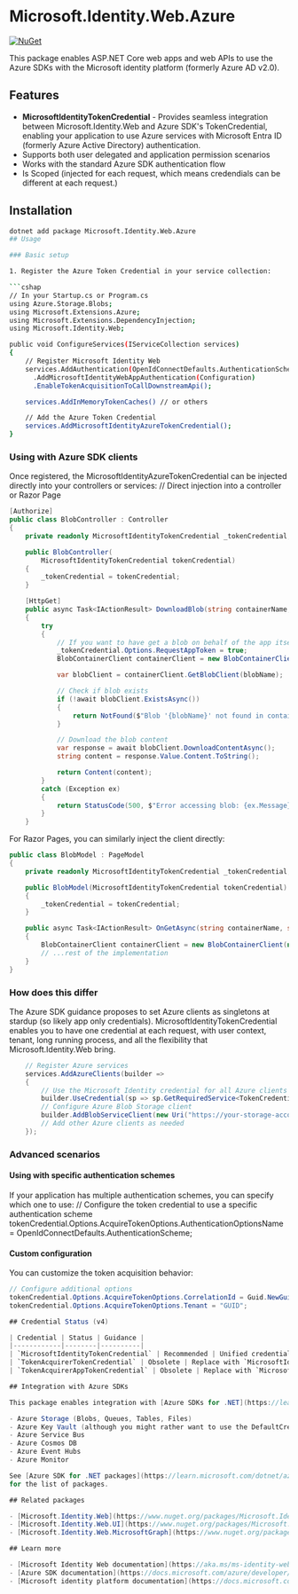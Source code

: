# Microsoft.Identity.Web.Azure

[![NuGet](https://img.shields.io/nuget/v/Microsoft.Identity.Web.Azure.svg?style=flat-square&label=nuget)](https://www.nuget.org/packages/Microsoft.Identity.Web.Azure/)

This package enables ASP.NET Core web apps and web APIs to use the Azure SDKs with the Microsoft identity platform (formerly Azure AD v2.0).

## Features

- **MicrosoftIdentityTokenCredential** - Provides seamless integration between Microsoft.Identity.Web and Azure SDK's TokenCredential, enabling your application to use Azure services with Microsoft Entra ID (formerly Azure Active Directory) authentication.
- Supports both user delegated and application permission scenarios
- Works with the standard Azure SDK authentication flow
- Is Scoped (injected for each request, which means credendials can be different at each request.)

## Installation

```sh
dotnet add package Microsoft.Identity.Web.Azure
## Usage

### Basic setup

1. Register the Azure Token Credential in your service collection:

```cshap
// In your Startup.cs or Program.cs
using Azure.Storage.Blobs;
using Microsoft.Extensions.Azure;
using Microsoft.Extensions.DependencyInjection;
using Microsoft.Identity.Web;

public void ConfigureServices(IServiceCollection services)
{
    // Register Microsoft Identity Web
    services.AddAuthentication(OpenIdConnectDefaults.AuthenticationScheme)
      .AddMicrosoftIdentityWebAppAuthentication(Configuration)
      .EnableTokenAcquisitionToCallDownstreamApi();

    services.AddInMemoryTokenCaches() // or others

    // Add the Azure Token Credential
    services.AddMicrosoftIdentityAzureTokenCredential();
}
```

### Using with Azure SDK clients

Once registered, the MicrosoftIdentityAzureTokenCredential can be injected directly into your controllers or services:
// Direct injection into a controller or Razor Page

```csharp
[Authorize]
public class BlobController : Controller
{
    private readonly MicrosoftIdentityTokenCredential _tokenCredential;

    public BlobController(
        MicrosoftIdentityTokenCredential tokenCredential)
    {
        _tokenCredential = tokenCredential;
    }

    [HttpGet]
    public async Task<IActionResult> DownloadBlob(string containerName, string blobName)
    {
        try
        {
            // If you want to have get a blob on behalf of the app itself.
            _tokenCredential.Options.RequestAppToken = true;
            BlobContainerClient containerClient = new BlobContainerClient(new Uri($"https://storageaccountname.blob.core.windows.net/{containername}"), _microsoftIdentityTokenCredential);

            var blobClient = containerClient.GetBlobClient(blobName);

            // Check if blob exists
            if (!await blobClient.ExistsAsync())
            {
                return NotFound($"Blob '{blobName}' not found in container '{containerName}'");
            }

            // Download the blob content
            var response = await blobClient.DownloadContentAsync();
            string content = response.Value.Content.ToString();

            return Content(content);
        }
        catch (Exception ex)
        {
            return StatusCode(500, $"Error accessing blob: {ex.Message}");
        }
    }
```

For Razor Pages, you can similarly inject the client directly:

```csharp
public class BlobModel : PageModel
{
    private readonly MicrosoftIdentityTokenCredential _tokenCredential;

    public BlobModel(MicrosoftIdentityTokenCredential tokenCredential)
    {
        _tokenCredential = tokenCredential;
    }

    public async Task<IActionResult> OnGetAsync(string containerName, string blobName)
    {
        BlobContainerClient containerClient = new BlobContainerClient(new Uri($"https://storageaccountname.blob.core.windows.net/{containername}"), _microsoftIdentityTokenCredential);
        // ...rest of the implementation
    }
}
```

### How does this differ

The Azure SDK guidance proposes to set Azure clients as singletons at stardup (so likely app only credentials). MicrosoftIdentityTokenCredential enables you to have one credential at each request, with user context, tenant, long running process, and all the flexibility that Microsoft.Identity.Web bring. 

```csharp
    // Register Azure services
    services.AddAzureClients(builder =>
    {
        // Use the Microsoft Identity credential for all Azure clients
        builder.UseCredential(sp => sp.GetRequiredService<TokenCredential>());
        // Configure Azure Blob Storage client
        builder.AddBlobServiceClient(new Uri("https://your-storage-account.blob.core.windows.net"));
        // Add other Azure clients as needed
    });
```

### Advanced scenarios

#### Using with specific authentication schemes

If your application has multiple authentication schemes, you can specify which one to use:
// Configure the token credential to use a specific authentication scheme
tokenCredential.Options.AcquireTokenOptions.AuthenticationOptionsName = OpenIdConnectDefaults.AuthenticationScheme;

#### Custom configuration

You can customize the token acquisition behavior:

```cs
// Configure additional options
tokenCredential.Options.AcquireTokenOptions.CorrelationId = Guid.NewGuid();
tokenCredential.Options.AcquireTokenOptions.Tenant = "GUID";

## Credential Status (v4)

| Credential | Status | Guidance |
|------------|--------|----------|
| `MicrosoftIdentityTokenCredential` | Recommended | Unified credential for user, app, and agent scenarios. Configure via `Options` (e.g., `RequestAppToken`, `WithAgentIdentity`). |
| `TokenAcquirerTokenCredential` | Obsolete | Replace with `MicrosoftIdentityTokenCredential`. See [migration guide](https://aka.ms/ms-id-web/v3-to-v4). |
| `TokenAcquirerAppTokenCredential` | Obsolete | Replace with `MicrosoftIdentityTokenCredential` (`Options.RequestAppToken = true`). See [migration guide](https://aka.ms/ms-id-web/v3-to-v4). |

## Integration with Azure SDKs

This package enables integration with [Azure SDKs for .NET](https://learn.microsoft.com/dotnet/azure/sdk/azure-sdk-for-dotnet), including but not limited to:

- Azure Storage (Blobs, Queues, Tables, Files)
- Azure Key Vault (although you might rather want to use the DefaultCrentialLoader for credentials)
- Azure Service Bus
- Azure Cosmos DB
- Azure Event Hubs
- Azure Monitor

See [Azure SDK for .NET packages](https://learn.microsoft.com/dotnet/azure/sdk/packages#libraries-using-azurecore)
for the list of packages.

## Related packages

- [Microsoft.Identity.Web](https://www.nuget.org/packages/Microsoft.Identity.Web/)
- [Microsoft.Identity.Web.UI](https://www.nuget.org/packages/Microsoft.Identity.Web.UI/)
- [Microsoft.Identity.Web.MicrosoftGraph](https://www.nuget.org/packages/Microsoft.Identity.Web.MicrosoftGraph/)

## Learn more

- [Microsoft Identity Web documentation](https://aka.ms/ms-identity-web)
- [Azure SDK documentation](https://docs.microsoft.com/azure/developer/azure-sdk/)
- [Microsoft identity platform documentation](https://docs.microsoft.com/azure/active-directory/develop/)
